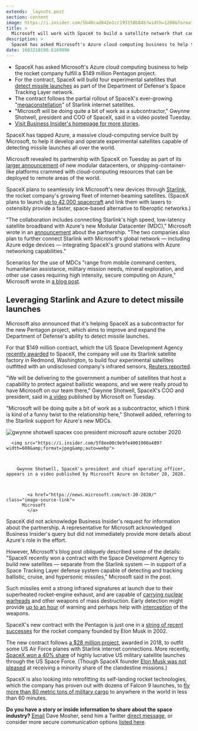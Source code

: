 ```yaml
--- 
extends: _layouts.post 
section: content 
image: https://i.insider.com/5b40cad842e1cc193158b84b?width=1200&format=jpeg 
title: > 
  Microsoft will work with SpaceX to build a satellite network that can detect the launch of nuclear weapons 
description: > 
  SpaceX has asked Microsoft's Azure cloud computing business to help the rocket company fulfill a $149 million Pentagon project.For the contract, SpaceX will build four experimental satellites that detect missile launches as part of the Department of Defense's Space Tracking Layer network."Microsoft will be doing quite a bit of work as a subcontractor," Gwynne Shotwell, president and COO of SpaceX, said in a video posted Tuesday.SpaceX plans to seamlessly link Microsoft's new devices through Starlink, the rocket company's growing fleet of internet-beaming satellites.Gwynne Shotwell, SpaceX's president and chief operating officer, appears in a video published by Microsoft Azure on October 20, 2020. 
date: 1603210190.6169996 
--- 
```

<div><ul class="summary-list">
<li>SpaceX has asked Microsoft's Azure cloud computing business to help the rocket company fulfill a $149 million Pentagon project.</li>
<li>For the contract, SpaceX will build four experimental satellites that <a href="https://www.businessinsider.com/musks-spacex-wins-pentagon-award-for-missile-tracking-satellites-2020-10">detect missile launches</a> as part of the Department of Defense's Space Tracking Layer network.</li>
<li>The contract follows the partial rollout of SpaceX's ever-growing "<a href="https://www.businessinsider.com/animation-internet-satellites-surrounding-earth-starlink-kuiper-oneweb-agi-2020-1">megaconstellation</a>" of Starlink internet satellites.</li>
<li>"Microsoft will be doing quite a bit of work as a subcontractor," Gwynne Shotwell, president and COO of SpaceX, said in a video posted Tuesday.</li>
<li><a href="https://www.businessinsider.com/?hprecirc-bullet">Visit Business Insider's homepage for more stories</a>.</li>
</ul>
<p id="gpt-post-defense-mobile_in_post_ad-fluid-1" class="ad ad-wrapper fluid in-post only-mobile"></p>

<p id="gpt-post-defense-desktop_in_post_ad-fluid-1" class="ad ad-wrapper fluid in-post only-desktop"></p>
<p>SpaceX has tapped Azure, a massive cloud-computing service built by Microsoft, to help it develop and operate experimental satellites capable of detecting missile launches all over the world.</p><p>Microsoft revealed its partnership with SpaceX on Tuesday as part of its <a href="https://blogs.microsoft.com/blog/2020/10/20/azure-space-cloud-powered-innovation-on-and-off-the-planet/" target="_blank" rel="noopener">larger announcement</a> of new modular datacenters, or shipping-container-like platforms crammed with cloud-computing resources that can be deployed to remote areas of the world.</p><p>SpaceX plans to seamlessly link Microsoft's new devices through <a href="https://www.businessinsider.com/how-elon-musk-42000-starlink-satellites-earth-effects-stars-2020-10">Starlink</a>, the rocket company's growing fleet of internet-beaming satellites. (SpaceX plans to launch <a href="https://www.businessinsider.com/spacex-starlink-internet-satellites-itc-filing-30000-additional-42000-total-2019-10">up to 42,000 spacecraft</a> and link them with lasers to ostensibly provide a faster, space-based alternative to fiberoptic networks.)</p><p>"The collaboration includes connecting Starlink's high speed, low-latency satellite broadband with Azure's new Modular Datacenter (MDC)," Microsoft wrote in an <a href="https://news.microsoft.com/transform/azure-space-partners-bring-deep-expertise-to-new-venture/" target="_blank" rel="noopener">announcement</a> about the partnership. "The two companies also plan to further connect Starlink with Microsoft's global network &#8212; including Azure edge devices &#8212; integrating SpaceX's ground stations with Azure networking capabilities."</p>
<p id="gpt-post-defense-mobile_in_post_ad-fluid-2" class="ad ad-wrapper fluid in-post only-mobile"></p>

<p id="gpt-post-defense-desktop_in_post_ad-fluid-2" class="ad ad-wrapper fluid in-post only-desktop"></p>
<p>Scenarios for the use of MDCs "range from mobile command centers, humanitarian assistance, military mission needs, mineral exploration, and other use cases requiring high intensity, secure computing on Azure," Microsoft wrote in <a href="https://azure.microsoft.com/en-us/blog/introducing-the-microsoft-azure-modular-datacenter/" target="_blank" rel="noopener">a blog post</a>.</p><h2>Leveraging Starlink and Azure to detect missile launches</h2><p>Microsoft also announced that it's helping SpaceX as a subcontractor for the new Pentagon project, which aims to improve and expand the Department of Defense's ability to detect missile launches.</p><p>For that $149 million contract, which the US Space Development Agency <a href="https://www.businessinsider.com/elon-musks-spacex-wins-pentagon-missile-tracking-satellite-contract-2020-10">recently awarded</a> to SpaceX, the company will use its Starlink satellite factory in Redmond, Washington, to build four experimental satellites outfitted with an undisclosed company's infrared sensors, <a href="https://www.businessinsider.com/musks-spacex-wins-pentagon-award-for-missile-tracking-satellites-2020-10">Reuters reported</a>.</p><p>"We will be delivering to the government a number of satellites that host a capability to protect against ballistic weapons, and we were really proud to have Microsoft on our team there," Gwynne Shotwell, SpaceX's COO and president, said in <a href="https://news.microsoft.com/azurespace/" target="_blank" rel="noopener">a video</a> published by Microsoft on Tuesday.</p>
<p id="gpt-post-defense-mobile_in_post_ad-fluid-3" class="ad ad-wrapper fluid in-post only-mobile"></p>

<p id="gpt-post-defense-desktop_in_post_ad-fluid-3" class="ad ad-wrapper fluid in-post only-desktop"></p>
<p>"Microsoft will be doing quite a bit of work as a subcontractor, which I think is kind of a funny twist to the relationship here," Shotwell added, referring to the Starlink support for Azure's new MDCs.</p><p>
      <img class="lazy-image " src="" alt="gwynne shotwell spacex coo president microsoft azure october 2020">
    
    
      <img src="https://i.insider.com/5f8ee00c9e9fe4001900a489?width=600&amp;format=jpeg&amp;auto=webp">
    
    
    
        Gwynne Shotwell, SpaceX's president and chief operating officer, appears in a video published by Microsoft Azure on October 20, 2020.
      

        
            <a href="https://news.microsoft.com/oct-20-2020/" class="image-source-link">
          Microsoft
            </a>
        
    
</p><p>SpaceX did not acknowledge Business Insider's request for information about the partnership. A representative for Microsoft acknowledged Business Insider's query but did not immediately provide more details about Azure's role in the effort.</p><p>However, Microsoft's blog post obliquely described some of the details: "SpaceX recently won a contract with the Space Development Agency to build new satellites &#8212; separate from the Starlink system &#8212; in support of a Space Tracking Layer defense system capable of detecting and tracking ballistic, cruise, and hypersonic missiles," Microsoft said in the post.</p><p>Such missiles emit a strong infrared signatures at launch due to their superheated rocket-engine exhaust, and are capable of <a href="https://www.businessinsider.com/how-intercontinental-ballistic-missiles-work-north-korea-2017-7">carrying nuclear warheads</a> and other weapons of mass destruction. Early detection might provide <a href="https://www.businessinsider.com/north-korean-nuclear-strike-united-states-arrival-times-2017-8">up to an hour</a> of warning and perhaps help with <a href="https://www.businessinsider.com/india-anti-satellite-missile-test-space-debris-cloud-2019-3">interception</a> of the weapons.</p>
<p id="gpt-post-defense-mobile_in_post_ad-fluid-4" class="ad ad-wrapper fluid in-post only-mobile"></p>

<p id="gpt-post-defense-desktop_in_post_ad-fluid-4" class="ad ad-wrapper fluid in-post only-desktop"></p>
<p>SpaceX's new contract with the Pentagon is just one in a <a href="https://www.businessinsider.com/elon-musk-spacex-military-contracts-dod-space-force-2020-10">string of recent successes</a> for the rocket company founded by Elon Musk in 2002.</p><p>The new contract follows <a href="https://www.businessinsider.com/musks-satellite-project-testing-encrypted-internet-with-military-planes-2019-10">a $28 million project</a>, awarded in 2018, to outfit some US Air Force planes with Starlink internet connections. More recently, <a href="https://www.businessinsider.com/spacex-wins-space-force-rocket-launch-nssl-agreement-40-percent-2020-8">SpaceX won a 40% share</a> of highly lucrative US military satellite launches through the US Space Force. (Though SpaceX founder <a href="https://www.businessinsider.com/elon-musk-blasts-united-launch-alliance-twi-2020-8">Elon Musk was not pleased</a> at receiving a minority share of the clandestine missions.)</p><p>SpaceX is also looking into retrofitting its self-landing rocket technologies, which the company has proven out with dozens of Falcon 9 launches, to <a href="https://www.businessinsider.com/musks-spacex-partners-us-military-to-deliver-weapons-by-rockets-2020-10">fly more than 80 metric tons of military cargo</a> to anywhere in the world in less than 60 minutes.</p><p><strong>Do you have a story or inside information to share about the space industry?</strong>&#160;<a href="mailto:dmosher+tips@businessinsider.com" target="_blank" rel="noopener">Email</a>&#160;Dave Mosher, send him a Twitter&#160;<a href="https://twitter.com/davemosher" target="_blank" rel="noopener">direct message</a>, or consider more secure communication options&#160;<a href="https://www.businessinsider.com/author/dave-mosher" target="_blank" rel="noopener">listed here</a>.</p>
                  </div>